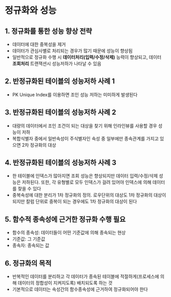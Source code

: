 정규화와 성능
========

## 1. 정규화를 통한 성능 향상 전략

- 데이터에 대한 중복성을 제거
- 데이터가 관심사별로 처리되는 경우가 많기 때문에 성능이 향상됨
- 일반적으로 정규화 수행 시 **데이터처리(입력/수정/삭제)** 능력이 향상되고, 데이터 **조회처리** 트랜잭션시 성능저하가 나타날 수 있음

## 2. 반정규화된 테이블의 성능저하 사례 1

- PK Unique Index를 이용하면 조인 성능 저하는 미미하게 발생된다


## 3. 반정규화된 테이블의 성능저하 사례 2

- 대량의 데이터에서 조인 조건이 되는 대상을 찾기 위해 인라인뷰를 사용할 경우 성능이 저하
- 복합식별자 중에서 일반속성이 주식별자인 속성 중 일부에만 종속관계를 가지고 있으면 2차 정규화의 대상


## 4. 반정규화된 테이블의 성능저하 사례 3

- 한 테이블에 인덱스가 많아지면 조회 성능은 향상되지만 데이터 입력/수정/삭제 성능은 저하된다. 또한, 각 유형별로 모두 인덱스가 걸려 있어야 인덱스에 의해 데이터를 찾을 수 있다
- 중복속성에 대한 분리가 1차 정규화의 정의. 로우단위의 대상도 1차 정규화의 대상이 되지만 칼럼 단위로 중복이 되는 경우에도 1차 정규화의 대상이 된다


## 5. 함수적 종속성에 근거한 정규화 수행 필요

- 함수의 종속성: 데이터들이 어떤 기준값에 의해 종속되는 현상
- 기준값: 그 기준값
- 종속자: 종속되는 값


## 6. 정규화의 목적

- 반복적인 데이터를 분리하고 각 데이터가 종속된 테이블에 적절하게(프로세스에 의해 데이터의 정합성이 지켜지도록) 배치되도록 하는 것
- 기본적으로 데이터는 속성간의 함수종속성에 근거하여 정규화되어야 한다
